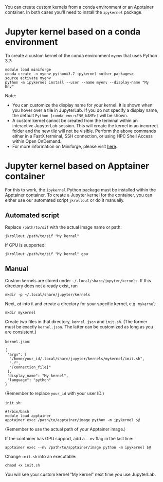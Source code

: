 You can create custom kernels from a conda environment or an Apptainer container.
In both cases you'll need to install the `ipykernel` package.

# Jupyter kernel based on a conda environment
To create a custom kernel of the conda environment `myenv` that uses Python 3.7:
```
module load miniforge
conda create -n myenv python=3.7 ipykernel <other_packages>
source activate myenv
python -m ipykernel install --user --name myenv --display-name "My Env"
```

Note:
- You can customize the display name for your kernel. It is shown when you hover over a tile in JupyterLab. If you do not specify a display name, the default `Python [conda env:<ENV_NAME>]` will be shown.
- A custom kernel cannot be created from the terimnal within an interactive JupyterLab session. This will create the kernel in an incorrect folder and the new tile will not be visible. Perform the above commands either in a FastX terminal, SSH connection, or using HPC Shell Access within Open OnDemand.
- For more information on Miniforge, please visit [here](/userinfo/hpc/software/python/).

# Jupyter kernel based on Apptainer container
For this to work, the `ipykernel` Python package must be installed within the Apptainer container. To create a Jupyter kernel for the container, you can either use our automated script `jkrollout` or do it manually.

## Automated script
Replace `/path/to/sif` with the actual image name or path:
```
jkrollout /path/to/sif "My kernel"
```
If GPU is supported:
```
jkrollout /path/to/sif "My kernel" gpu
```

## Manual
Custom kernels are stored under `~/.local/share/jupyter/kernels`. If this directory does not already exist, run
```
mkdir -p ~/.local/share/jupyter/kernels
```
Next, `cd` into it and create a directory for your specific kernel, e.g. `mykernel`:
```
mkdir mykernel
```
Create two files in that directory, `kernel.json` and `init.sh`. (The former must be exactly `kernel.json`. The latter can be customized as long as you are consistent.)

`kernel.json`:
```
{
 "argv": [
  "/home/your_id/.local/share/jupyter/kernels/mykernel/init.sh",
  "-f",
  "{connection_file}"
 ],
 "display_name": "My kernel",
 "language": "python"
}
```
(Remember to replace `your_id` with your user ID.)

`init.sh`:
```
#!/bin/bash
module load apptainer
apptainer exec /path/to/apptainer/image python -m ipykernel $@
```
(Remember to use the actual path of your Apptainer image.)

If the container has GPU support, add a `--nv` flag in the last line:
```
apptainer exec --nv /path/to/apptainer/image python -m ipykernel $@
```
Change `init.sh` into an executable:
```
chmod +x init.sh
```

You will see your custom kernel "My kernel" next time you use JupyterLab.
